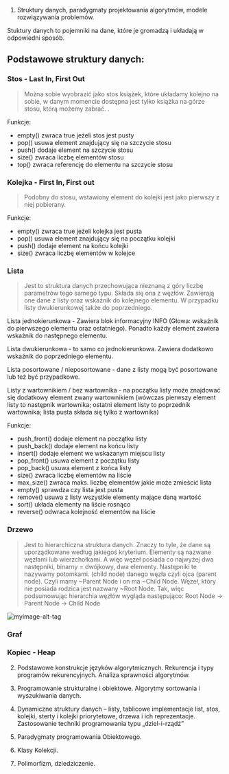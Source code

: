 1. Struktury danych, paradygmaty projektowania algorytmów, modele rozwiązywania problemów.

Stuktury danych to pojemniki na dane, które je gromadzą i układają w odpowiedni sposób. 

## Podstawowe struktury danych: 

### Stos - Last In, First Out
> Można sobie wyobrazić jako stos książek, które układamy kolejno na sobie, w danym momencie dostępna jest tylko książka na górze stosu, którą możemy zabrać. .

Funkcje: 
* empty() zwraca true jeżeli stos jest pusty
* pop() usuwa element znajdujący się na szczycie stosu
* push() dodaje element na szczycie stosu
* size() zwraca liczbę elementów stosu
* top() zwraca referencję do elementu na szczycie stosu


### Kolejka - First In, First out

> Podobny do stosu, wstawiony element do kolejki jest jako pierwszy z niej pobierany.  

Funkcje: 
* empty() zwraca true jeżeli kolejka jest pusta
* pop() usuwa element znajdujący się na początku kolejki
* push() dodaje element na końcu kolejki
* size() zwraca liczbę elementów w kolejce

### Lista

> Jest to struktura danych przechowująca nieznaną z góry liczbę parametrów tego samego typu. Składa się ona z węzłów. Zawierają one dane z listy oraz wskaźnik do kolejnego elementu. W przypadku listy dwukierunkowej także do poprzedniego. 

Lista jednokierunkowa - Zawiera blok informacyjny INFO (Głowa: wskaźnik do pierwszego elementu oraz ostatniego). Ponadto każdy element zawiera wskaźnik do następnego elementu. 

Lista dwukierunkowa - to samo co jednokierunkowa. Zawiera dodatkowo wskaźnik do poprzedniego elementu. 

Lista posortowane / nieposortowane - dane z listy mogą być posortowane lub też być przypadkowe. 

Listy z wartownikiem / bez wartownika -  na początku listy może
znajdować się dodatkowy element zwany wartownikiem (wówczas
pierwszy element listy to następnik wartownika; ostatni element listy
to poprzednik wartownika; lista pusta składa się tylko z wartownika)

Funkcje: 
* push_front() dodaje element na początku listy
* push_back() dodaje element na końcu listy
* insert() dodaje element we wskazanym miejscu listy
* pop_front() usuwa element z początku listy
* pop_back() usuwa element z końca listy
* size() zwraca liczbę elementów na liście
* max_size() zwraca maks. liczbę elementów jakie może zmieścić lista
* empty() sprawdza czy lista jest pusta
* remove() usuwa z listy wszystkie elementy mające daną wartość
* sort() układa elementy na liście rosnąco
* reverse() odwraca kolejność elementów na liście

### Drzewo

> Jest to hierarchiczna struktura danych. Znaczy to tyle, że dane są uporządkowane według jakiegoś kryterium. Elementy są nazwane węzłami lub wierzchołkami. A więc węzeł posiada co najwyżej dwa następniki, binarny = dwójkowy, dwa elementy. Następniki te nazywamy potomkami. (child node) danego węzła czyli ojca (parent node). Czyli mamy ~Parent Node i on ma ~Child Node. Węzeł, który nie posiada rodzica jest nazwany ~Root Node. Tak, więc podsumowując hierarchia węzłów wygląda następująco: 
Root Node -> Parent Node -> Child Node 


![myimage-alt-tag](https://upload.wikimedia.org/wikipedia/commons/thumb/d/d4/Full_binary.pdf/page1-220px-Full_binary.pdf.jpg)


### Graf 

### Kopiec - Heap

2. Podstawowe konstrukcje języków algorytmicznych. Rekurencja i typy programów rekurencyjnych. Analiza sprawności algorytmów.

3. Programowanie strukturalne i obiektowe. Algorytmy sortowania i wyszukiwania danych.

4. Dynamiczne struktury danych – listy, tablicowe implementacje list, stos, kolejki, sterty i kolejki priorytetowe, drzewa i ich reprezentacje. Zastosowanie techniki programowania typu „dziel-i-rządź”

5. Paradygmaty programowania Obiektowego. 

6. Klasy Kolekcji.

7. Polimorfizm, dziedziczenie. 
